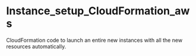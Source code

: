 # Instance_setup_CloudFormation_aws
CloudFormation code to launch an entire new instances with all the new resources automatically. 
